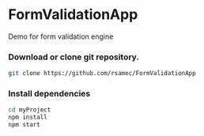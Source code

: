 FormValidationApp
=================

Demo for form validation engine

### Download or clone git repository.

``` bash
git clone https://github.com/rsamec/FormValidationApp
```

### Install dependencies

``` bash
cd myProject
npm install
npm start
```


